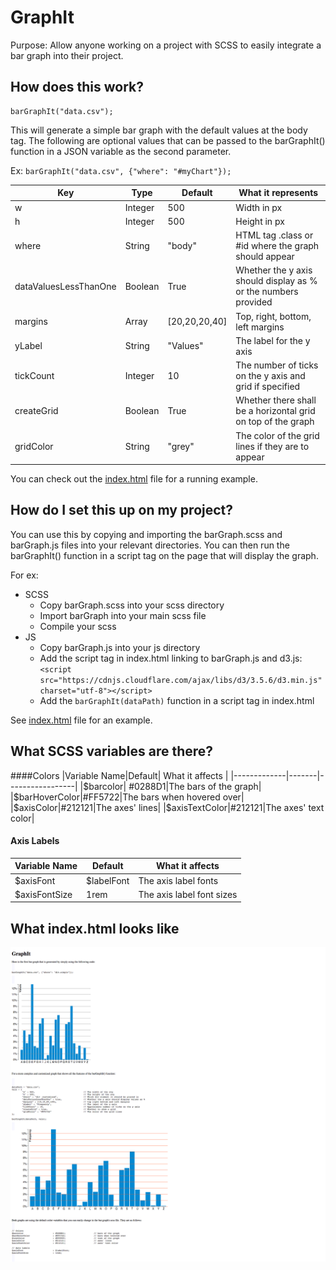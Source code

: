 # GraphIt

Purpose: Allow anyone working on a project with SCSS to easily integrate a bar graph into their project. 

## How does this work?

```
barGraphIt("data.csv");
```

This will generate a simple bar graph with the default values at the body tag. The following are optional values that can be passed to the barGraphIt() function in a JSON variable as the second parameter. 

Ex: `barGraphIt("data.csv", {"where": "#myChart"});`

|Key|Type|Default| What it represents |
|---|----|-------|-------------------|
|w|Integer|500|Width in px |
|h|Integer|500|Height in px |
|where|String|"body"|HTML tag .class or #id where the graph should appear |
|dataValuesLessThanOne|Boolean|True|Whether the y axis should display as % or the numbers provided |
|margins|Array|[20,20,20,40]|Top, right, bottom, left margins |
|yLabel|String|"Values"|The label for the y axis |
|tickCount|Integer|10|The number of ticks on the y axis and grid if specified |
|createGrid|Boolean|True|Whether there shall be a horizontal grid on top of the graph |
|gridColor|String|"grey"|The color of the grid lines if they are to appear |

You can check out the [index.html](index.html) file for a running example.

## How do I set this up on my project?

You can use this by copying and importing the barGraph.scss and barGraph.js files into your relevant directories. You can then run the barGraphIt() function in a script tag on the page that will display the graph.


For ex:
 * SCSS
 	* Copy barGraph.scss into your scss directory
 	* Import barGraph into your main scss file
 	* Compile your scss 
 * JS
 	* Copy barGraph.js into your js directory
 	* Add the script tag in index.html linking to barGraph.js and d3.js: `<script src="https://cdnjs.cloudflare.com/ajax/libs/d3/3.5.6/d3.min.js" charset="utf-8"></script>`
 	* Add the `barGraphIt(dataPath)` function in a script tag in index.html

See [index.html](index.html) file for an example.

## What SCSS variables are there?

####Colors
|Variable Name|Default| What it affects |
|-------------|-------|-----------------|
|$barcolor| #0288D1|The bars of the graph|
|$barHoverColor|#FF5722|The bars when hovered over|
|$axisColor|#212121|The axes' lines|
|$axisTextColor|#212121|The axes' text color|

#### Axis Labels
|Variable Name|Default| What it affects |
|-------------|-------|-----------------|
|$axisFont|$labelFont|The axis label fonts|
|$axisFontSize|1rem|The axis label font sizes|

## What index.html looks like

![index.html](index.png)


